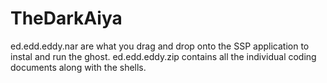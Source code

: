 # TheDarkAiya
ed.edd.eddy.nar are what you drag and drop onto the SSP application to instal and run the ghost.
ed.edd.eddy.zip contains all the individual coding documents along with the shells.
